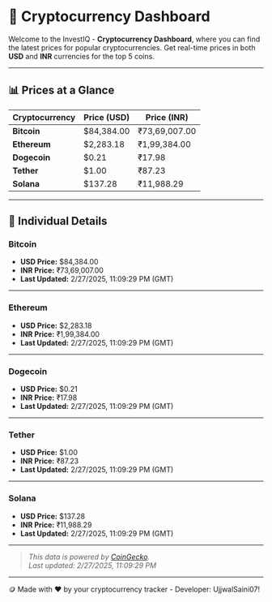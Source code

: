 
# 🚀 Cryptocurrency Dashboard

Welcome to the InvestIQ - **Cryptocurrency Dashboard**, where you can find the latest prices for popular cryptocurrencies. Get real-time prices in both **USD** and **INR** currencies for the top 5 coins.

---

## 📊 Prices at a Glance

| **Cryptocurrency** | **Price (USD)**       | **Price (INR)**        |
|---------------------|-----------------------|------------------------|
| **Bitcoin**   | $84,384.00 | ₹73,69,007.00 |
| **Ethereum**   | $2,283.18 | ₹1,99,384.00 |
| **Dogecoin**   | $0.21 | ₹17.98 |
| **Tether**   | $1.00 | ₹87.23 |
| **Solana**   | $137.28 | ₹11,988.29 |

---

## 📌 Individual Details

### Bitcoin

- **USD Price:** $84,384.00
- **INR Price:** ₹73,69,007.00
- **Last Updated:** 2/27/2025, 11:09:29 PM (GMT)
---


### Ethereum

- **USD Price:** $2,283.18
- **INR Price:** ₹1,99,384.00
- **Last Updated:** 2/27/2025, 11:09:29 PM (GMT)
---


### Dogecoin

- **USD Price:** $0.21
- **INR Price:** ₹17.98
- **Last Updated:** 2/27/2025, 11:09:29 PM (GMT)
---


### Tether

- **USD Price:** $1.00
- **INR Price:** ₹87.23
- **Last Updated:** 2/27/2025, 11:09:29 PM (GMT)
---


### Solana

- **USD Price:** $137.28
- **INR Price:** ₹11,988.29
- **Last Updated:** 2/27/2025, 11:09:29 PM (GMT)
---


> _This data is powered by [CoinGecko](https://www.coingecko.com)._  
> _Last updated: 2/27/2025, 11:09:29 PM_  

---
🪙 Made with ❤️ by your cryptocurrency tracker - Developer: UjjwalSaini07!
